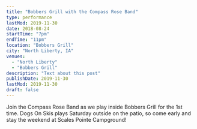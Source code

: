 ```yaml
---
title: "Bobbers Grill with the Compass Rose Band"
type: performance
lastMod: 2019-11-30
date: 2018-08-24
startTime: "7pm"
endTime: "11pm"
location: "Bobbers Grill"
city: "North Liberty, IA"
venues:
  - "North Liberty"
  - "Bobbers Grill"
description: "Text about this post"
publishDate: 2019-11-30
lastMod: 2019-11-30
draft: false
---
```

Join the Compass Rose Band as we play inside Bobbers Grill for the 1st time. Dogs On Skis plays Saturday outside on the patio, so come early and stay the weekend at Scales Pointe Campground!
